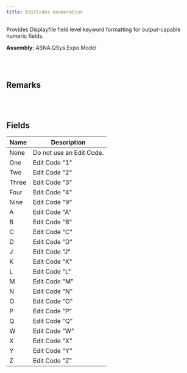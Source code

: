 ```yaml
---
title: EditCodes enumeration
---
```


Provides Displayfile field level keyword formatting for output-capable numeric fields.

**Assembly:** ASNA.QSys.Expo.Model

<br>
<br>

## Remarks

<br>
<br>

## Fields

| Name | Description
| --- | --- 
| None | Do not use an Edit Code.
| One | Edit Code "1"
| Two | Edit Code "2"
| Three | Edit Code "3"
| Four | Edit Code "4"
| Nine | Edit Code "9"
| A | Edit Code "A"
| B | Edit Code "B"
| C | Edit Code "C"
| D | Edit Code "D"
| J | Edit Code "J"
| K | Edit Code "K"
| L | Edit Code "L"
| M | Edit Code "M"
| N | Edit Code "N"
| O | Edit Code "O"
| P | Edit Code "P"
| Q | Edit Code "Q"
| W | Edit Code "W"
| X | Edit Code "X"
| Y | Edit Code "Y"
| Z | Edit Code "Z"

<br>
<br>


